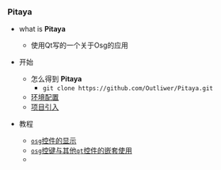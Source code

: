 ### Pitaya
- what is **Pitaya**

  - 使用Qt写的一个关于Osg的应用 
- 开始
  - 怎么得到 **Pitaya**
    - `git clone https://github.com/Outliwer/Pitaya.git`
  - [环境配置](./docs/environmentalConfiguration.md)
  - [项目引入](./docs/projectReference.md)
- 教程
  - [`osg`控件的显示](./docs/chapter1.md)
  - [`osg`控键与其他`qt`控件的嵌套使用](./docs/chapter2.md)
  - 

